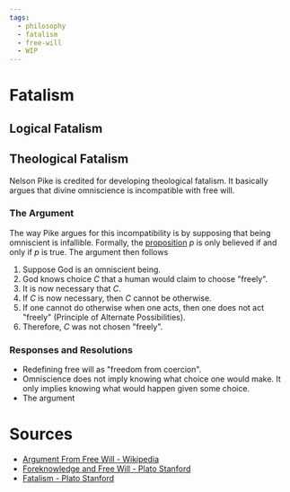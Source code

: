 ```yaml
---
tags:
  - philosophy
  - fatalism
  - free-will
  - WIP
---
```



# Fatalism

## Logical Fatalism

## Theological Fatalism
Nelson Pike is credited for developing theological fatalism. It basically argues that divine omniscience is incompatible with free will.

### The Argument
The way Pike argues for this incompatibility is by supposing that being omniscient is infallible. Formally, the [proposition](math/logic/propositions) $p$ is only believed if and only if $p$ is true. The argument then follows

1. Suppose God is an omniscient being.
2. God knows choice $C$ that a human would claim to choose "freely".
3. It is now necessary that $C$.
4. If $C$ is now necessary, then $C$ cannot be otherwise.
5. If one cannot do otherwise when one acts, then one does not act "freely" (Principle of Alternate Possibilities).
6. Therefore, $C$ was not chosen "freely".

### Responses and Resolutions
- Redefining free will as "freedom from coercion".
- Omniscience does not imply knowing what choice one would make. It only implies knowing what would happen given some choice.
- The argument 

# Sources
- [Argument From Free Will - Wikipedia](https://en.wikipedia.org/wiki/Argument_from_free_will)
- [Foreknowledge and Free Will - Plato Stanford](https://plato.stanford.edu/entries/free-will-foreknowledge/)
- [Fatalism - Plato Stanford](https://plato.stanford.edu/entries/fatalism/)
